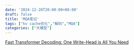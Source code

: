 ```yaml
---
date: '2024-12-28T20:00:00+08:00'
draft: false
title: 'MQA笔记'
tags: ["kv cache优化","解码","MQA"]
categories: ["大模型"]
---
```


[Fast Transformer Decoding: One Write-Head is All You Need](https://xves6ft58q.feishu.cn/docx/PnAFdZNxRoen75xuYWpc5tF2n9d?from=from_copylink)
